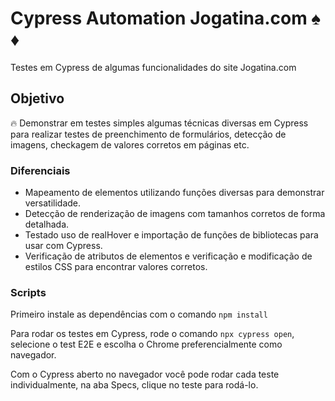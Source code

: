 # Cypress Automation Jogatina.com :spades: ♦️

Testes em Cypress de algumas funcionalidades do site Jogatina.com

## Objetivo

:fire: Demonstrar em testes simples algumas técnicas diversas em Cypress para realizar testes de preenchimento de formulários, detecção de imagens, checkagem de valores corretos em páginas etc.

### Diferenciais

- Mapeamento de elementos utilizando funções diversas para demonstrar versatilidade.
- Detecção de renderização de imagens com tamanhos corretos de forma detalhada.
- Testado uso de realHover e importação de funções de bibliotecas para usar com Cypress.
- Verificação de atributos de elementos e verificação e modificação de estilos CSS para encontrar valores corretos.

### Scripts

Primeiro instale as dependências com o comando `npm install`

Para rodar os testes em Cypress, rode o comando `npx cypress open`, selecione o test E2E e escolha o Chrome preferencialmente como navegador.

Com o Cypress aberto no navegador você pode rodar cada teste individualmente, na aba Specs, clique no teste para rodá-lo.
